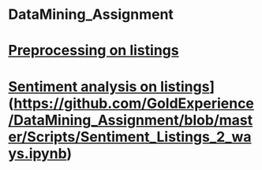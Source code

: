 # DataMining_Assignment

# [Preprocessing on listings](https://github.com/GoldExperience/DataMining_Assignment/blob/master/Scripts/Pre-Processing_on_listing_text.ipynb)

# [Sentiment analysis on listings](https://colab.research.google.com/assets/colab-badge.svg)](https://github.com/GoldExperience/DataMining_Assignment/blob/master/Scripts/Sentiment_Listings_2_ways.ipynb)



